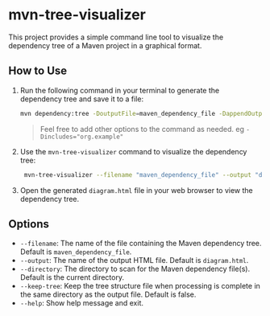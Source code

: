 # mvn-tree-visualizer

This project provides a simple command line tool to visualize the dependency tree of a Maven project in a graphical format.

## How to Use
1. Run the following command in your terminal to generate the dependency tree and save it to a file:
   ```bash
   mvn dependency:tree -DoutputFile=maven_dependency_file -DappendOutput=true
   ```
   > Feel free to add other options to the command as needed. eg `-Dincludes="org.example"`
2. Use the `mvn-tree-visualizer` command to visualize the dependency tree:
   ```bash
    mvn-tree-visualizer --filename "maven_dependency_file" --output "diagram.html"
    ```
3. Open the generated `diagram.html` file in your web browser to view the dependency tree.

## Options
- `--filename`: The name of the file containing the Maven dependency tree. Default is `maven_dependency_file`.
- `--output`: The name of the output HTML file. Default is `diagram.html`.
- `--directory`: The directory to scan for the Maven dependency file(s). Default is the current directory.
- `--keep-tree`: Keep the tree structure file when processing is complete in the same directory as the output file. Default is false.
- `--help`: Show help message and exit.

